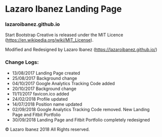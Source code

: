 # Lazaro Ibanez Landing Page

### lazaroibanez.github.io

Start Bootstrap Creative is released under the MIT Licence (https://en.wikipedia.org/wiki/MIT_License).

Modified and Redesigned by Lazaro Ibanez (https://lazaroibanez.github.io/)

### Change Logs:
* 13/08/2017 Landing Page created
* 25/08/2017 Background change
* 04/10/2017 Google Analytics Tracking Code added
* 20/10/2017 Background change
* 11/11/2017 favicon.ico added
* 24/02/2018 Profile updated
* 14/07/2018 Position name updated
* 02/09/2018 Google Analytics Tracking Code removed. New Landing Page and Fitbit Portfolio
* 30/09/2018 Landing Page and Fitbit Portfolio completely redesigned


© Lazaro Ibanez 2018 All Rights reserved.
